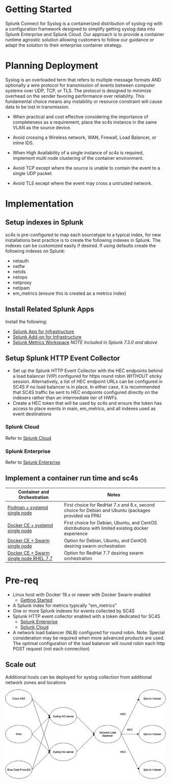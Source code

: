 # Getting Started

Splunk Connect for Syslog is a containerized distribution of syslog-ng with a configuration framework
designed to simplify getting syslog data into Splunk Enterprise and Splunk Cloud. Our approach is
to provide a container runtime agnostic solution allowing customers to follow our guidance or adapt the solution
to their enterprise container strategy.


# Planning Deployment

Syslog is an overloaded term that refers to multiple message formats AND optionally a wire protocol for
transmission of events between computer systems over UDP, TCP, or TLS. The protocol is designed to minimize
overhead on the sender favoring performance over reliability. This fundamental choice means any instability
or resource constraint will cause data to be lost in transmission.

* When practical and cost effective considering the importance of completeness as a requirement, place the sc4s
instance in the same VLAN as the source device.

* Avoid crossing a Wireless network, WAN, Firewall, Load Balancer, or inline IDS.
* When High Availability of a single instance of sc4s is required, implement multi node clustering of the container 
environment.
* Avoid TCP except where the source is unable to contain the event to a single UDP packet.
* Avoid TLS except where the event may cross a untrusted network.


# Implementation

## Setup indexes in Splunk

sc4s is pre-configured to map each sourcetype to a typical index, for new installations best practice is to create the following
indexes in Splunk. The indexes can be customized easily if desired. If using defaults create the following indexes on Splunk:

* netauth
* netfw
* netids
* netops
* netproxy
* netipam
* em_metrics (ensure this is created as a metrics index)

## Install Related Splunk Apps

Install the following:

* [Splunk App for Infrastructure](https://splunkbase.splunk.com/app/3975/)
* [Splunk Add-on for Infrastructure](https://splunkbase.splunk.com/app/4217/)
* [Splunk Metrics Workspace](https://splunkbase.splunk.com/app/4192/) *NOTE Included in Splunk 7.3.0 and above* 

## Setup Splunk HTTP Event Collector

- Set up the Splunk HTTP Event Collector with the HEC endpoints behind a load balancer (VIP) configured for https round robin *WITHOUT* sticky session.  Alternatively, a list of HEC endpoint URLs can be configured in SC4S if no load balancer is in place.  In either case, it is recommended that SC4S traffic be sent to HEC endpoints configured directly on the indexers rather than an intermediate tier of HWFs.
- Create a HEC token that will be used by sc4s and ensure the token has access to place events in main, em_metrics, and all indexes used as event destinations
 
### Splunk Cloud

Refer to [Splunk Cloud](http://docs.splunk.com/Documentation/Splunk/7.3.1/Data/UsetheHTTPEventCollector#Configure_HTTP_Event_Collector_on_managed_Splunk_Cloud)

### Splunk Enterprise

Refer to [Splunk Enterprise](http://dev.splunk.com/view/event-collector/SP-CAAAE6Q)

## Implement a container run time and sc4s

| Container and Orchestration | Notes |
|-----------------------------|-------|
| [Podman + systemd single node](gettingstarted/podman-systemd-general.md) | First choice for RedHat 7.x and 8.x, second choice for Debian and Ubuntu (packages provided via PPA) |
| [Docker CE + systemd single node](gettingstarted/docker-systemd-general.md) | First choice for Debian, Ubuntu, and CentOS distributions with limited existing docker experience |
| [Docker CE + Swarm single node](gettingstarted/docker-swarm-general.md) | Option for Debian, Ubuntu, and CentOS  desiring swarm orchestration |
| [Docker CE + Swarm single node RHEL 7.7](gettingstarted/docker-swarm-rhel7.md) | Option for RedHat 7.7 desiring swarm orchestration |

# Pre-req

* Linux host with Docker 19.x or newer with Docker Swarm enabled
    * [Getting Started](https://docs.docker.com/get-started/)
* A Splunk index for metrics typically "em_metrics"
* One or more Splunk indexes for events collected by SC4S
* Splunk HTTP event collector enabled with a token dedicated for SC4S
    * [Splunk Enterprise](http://dev.splunk.com/view/event-collector/SP-CAAAE6Q)
    * [Splunk Cloud](http://docs.splunk.com/Documentation/Splunk/7.3.1/Data/UsetheHTTPEventCollector#Configure_HTTP_Event_Collector_on_managed_Splunk_Cloud)
* A network load balancer (NLB) configured for round robin. Note: Special consideration may be required when more advanced products are used. The optimal configuration of the load balancer will round robin each http POST request (not each connection)


## Scale out

Additional hosts can be deployed for syslog collection from additional network zones and locations

![SC4S deployment diagram](SC4S%20deployment.png)

